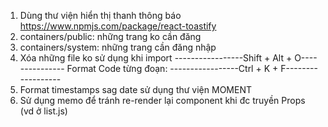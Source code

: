
1. Dùng thư viện hiển thị thanh thông báo
https://www.npmjs.com/package/react-toastify
2. containers/public: những trang ko cần đăng 
3. containers/system: những trang cần đăng nhập
4. Xóa những file ko sử dụng khi import
-----------------Shift + Alt + O---------------
Format Code từng đoạn: 
-----------------Ctrl + K + F------------------
5. Format timestamps sag date sử dụng thư viện MOMENT
6. Sử dụng memo để tránh re-render lại component khi đc truyền Props (vd ở list.js)